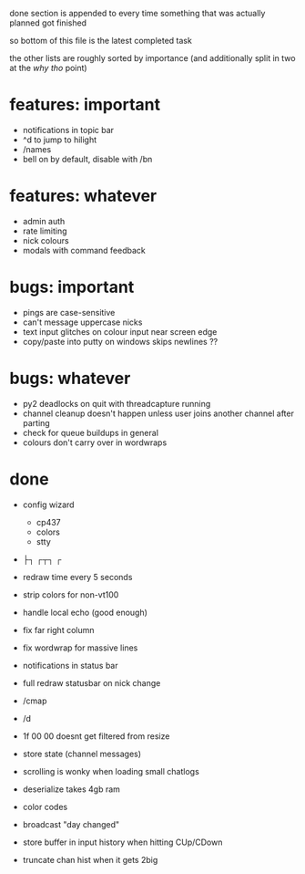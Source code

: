 done section is appended to every time something that was actually planned got finished

so bottom of this file is the latest completed task

the other lists are roughly sorted by importance (and additionally split in two at the *why tho* point)

# features: important

* notifications in topic bar
* ^d to jump to hilight
* /names
* bell on by default, disable with /bn

# features: whatever

* admin auth
* rate limiting
* nick colours
* modals with command feedback

# bugs: important

* pings are case-sensitive
* can't message uppercase nicks
* text input glitches on colour input near screen edge
* copy/paste into putty on windows skips newlines ??

# bugs: whatever

* py2 deadlocks on quit with threadcapture running
* channel cleanup doesn't happen unless user joins another channel after parting
* check for queue buildups in general
* colours don't carry over in wordwraps

# done

* config wizard
  * cp437
  * colors
  * stty

* ├┐ ┌┬┐ ┌ 
* redraw time every 5 seconds
* strip colors for non-vt100
* handle local echo  (good enough)
* fix far right column
* fix wordwrap for massive lines
* notifications in status bar
* full redraw statusbar on nick change
* /cmap
* /d
* 1f 00 00 doesnt get filtered from resize
* store state (channel messages)
* scrolling is wonky when loading small chatlogs
* deserialize takes 4gb ram
* color codes
* broadcast "day changed"
* store buffer in input history when hitting CUp/CDown
* truncate chan hist when it gets 2big

